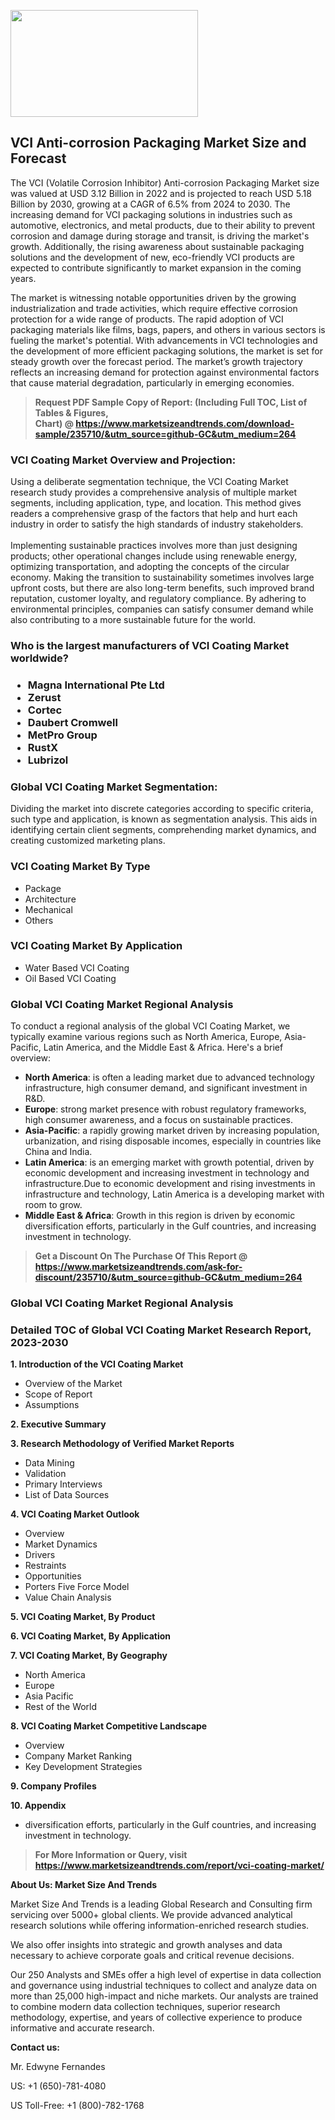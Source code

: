 <p><img class="alignnone size-medium wp-image-20088" src="https://ffe5etoiles.com/wp-content/uploads/2024/12/MST1-300x171.png" alt="" width="300" height="171" /></p><h2>VCI Anti-corrosion Packaging Market Size and Forecast</h2><p>The VCI (Volatile Corrosion Inhibitor) Anti-corrosion Packaging Market size was valued at USD 3.12 Billion in 2022 and is projected to reach USD 5.18 Billion by 2030, growing at a CAGR of 6.5% from 2024 to 2030. The increasing demand for VCI packaging solutions in industries such as automotive, electronics, and metal products, due to their ability to prevent corrosion and damage during storage and transit, is driving the market's growth. Additionally, the rising awareness about sustainable packaging solutions and the development of new, eco-friendly VCI products are expected to contribute significantly to market expansion in the coming years.</p><p>The market is witnessing notable opportunities driven by the growing industrialization and trade activities, which require effective corrosion protection for a wide range of products. The rapid adoption of VCI packaging materials like films, bags, papers, and others in various sectors is fueling the market's potential. With advancements in VCI technologies and the development of more efficient packaging solutions, the market is set for steady growth over the forecast period. The market’s growth trajectory reflects an increasing demand for protection against environmental factors that cause material degradation, particularly in emerging economies.</p></p><blockquote id="" class=""><strong>Request PDF Sample Copy of Report: (Including Full TOC, List of Tables &amp; Figures, Chart)&nbsp;@&nbsp;<strong><a href="https://www.marketsizeandtrends.com/download-sample/235710/&utm_source=github-GC&utm_medium=264" target="_blank">https://www.marketsizeandtrends.com/download-sample/235710/&utm_source=github-GC&utm_medium=264</a></strong></strong></blockquote><h3 id="" class="">VCI Coating Market&nbsp;Overview and Projection:</h3><p id="" class="">Using a deliberate segmentation technique, the VCI Coating Market research study provides a comprehensive analysis of multiple market segments, including application, type, and location. This method gives readers a comprehensive grasp of the factors that help and hurt each industry in order to satisfy the high standards of industry stakeholders. <br /> <br />Implementing sustainable practices involves more than just designing products; other operational changes include using renewable energy, optimizing transportation, and adopting the concepts of the circular economy. Making the transition to sustainability sometimes involves large upfront costs, but there are also long-term benefits, such improved brand reputation, customer loyalty, and regulatory compliance. By adhering to environmental principles, companies can satisfy consumer demand while also contributing to a more sustainable future for the world.</p><h3 id="" class="">Who is the largest manufacturers of&nbsp;VCI Coating Market worldwide?</h3><h3 class=""><p><ul><li>Magna International Pte Ltd </li><li> Zerust </li><li> Cortec </li><li> Daubert Cromwell </li><li> MetPro Group </li><li> RustX </li><li> Lubrizol</li></ul></p></h3><h3 id="" class="">Global&nbsp;VCI Coating Market Segmentation:</h3><p id="" class="">Dividing the market into discrete categories according to specific criteria, such type and application, is known as segmentation analysis. This aids in identifying certain client segments, comprehending market dynamics, and creating customized marketing plans.</p><h3 id="" class="">VCI Coating Market&nbsp;By Type</h3><p><p><ul><li>Package</li><li> Architecture</li><li> Mechanical</li><li> Others</p></li></ul></p></p><h3 id="" class="">VCI Coating Market&nbsp;By Application</h3><p class=""><p><ul><li>Water Based VCI Coating</li><li> Oil Based VCI Coating</li></ul></p></p><h3 id="" class="">Global VCI Coating Market Regional Analysis</h3><p id="" class="">To conduct a regional analysis of the global VCI Coating Market, we typically examine various regions such as North America, Europe, Asia-Pacific, Latin America, and the Middle East &amp; Africa. Here's a brief overview:</p><ul><li><strong>North America</strong>: is often a leading market due to advanced technology infrastructure, high consumer demand, and significant investment in R&amp;D.</li><li><strong>Europe</strong>: strong market presence with robust regulatory frameworks, high consumer awareness, and a focus on sustainable practices.</li><li><strong>Asia-Pacific</strong>: a rapidly growing market driven by increasing population, urbanization, and rising disposable incomes, especially in countries like China and India.</li><li><strong>Latin America</strong>: is an emerging market with growth potential, driven by economic development and increasing investment in technology and infrastructure.Due to economic development and rising investments in infrastructure and technology, Latin America is a developing market with room to grow.</li><li><strong>Middle East &amp; Africa</strong>: Growth in this region is driven by economic diversification efforts, particularly in the Gulf countries, and increasing investment in technology.</li></ul><blockquote id="" class=""><strong>Get a Discount On The Purchase Of This Report @ <strong><a href="https://www.marketsizeandtrends.com/ask-for-discount/235710/&utm_source=github-GC&utm_medium=264" target="_blank">https://www.marketsizeandtrends.com/ask-for-discount/235710/&utm_source=github-GC&utm_medium=264</a></strong></strong></blockquote><h3 id="" class="">Global VCI Coating Market Regional Analysis</h3><h3 id="" class="">Detailed TOC of Global VCI Coating Market Research Report, 2023-2030</h3><p id="" class=""><strong>1. Introduction of the VCI Coating Market</strong></p><ul><li>Overview of the Market</li><li>Scope of Report</li><li>Assumptions</li></ul><p id="" class=""><strong>2. Executive Summary</strong></p><p id="" class=""><strong>3. Research Methodology of Verified Market Reports</strong></p><ul><li>Data Mining</li><li>Validation</li><li>Primary Interviews</li><li>List of Data Sources</li></ul><p id="" class=""><strong>4. VCI Coating Market Outlook</strong></p><ul><li>Overview</li><li>Market Dynamics</li><li>Drivers</li><li>Restraints</li><li>Opportunities</li><li>Porters Five Force Model</li><li>Value Chain Analysis</li></ul><p id="" class=""><strong>5. VCI Coating Market, By Product</strong></p><p id="" class=""><strong>6. VCI Coating Market, By Application</strong></p><p id="" class=""><strong>7. VCI Coating Market, By Geography</strong></p><ul><li>North America</li><li>Europe</li><li>Asia Pacific</li><li>Rest of the World</li></ul><p id="" class=""><strong>8. VCI Coating Market Competitive Landscape</strong></p><ul><li>Overview</li><li>Company Market Ranking</li><li>Key Development Strategies</li></ul><p id="" class=""><strong>9. Company Profiles</strong></p><p id="" class=""><strong>10. Appendix</strong></p><ul><li>diversification efforts, particularly in the Gulf countries, and increasing investment in technology.</li></ul><blockquote id="" class=""><strong>For More Information or Query, visit <strong><strong><a href="https://www.marketsizeandtrends.com/report/vci-coating-market/" target="_blank">https://www.marketsizeandtrends.com/report/vci-coating-market/</a></strong></strong></strong></blockquote><p id="" class=""><strong>About Us: Market Size And Trends</strong></p><p id="" class="">Market Size And Trends is a leading Global Research and Consulting firm servicing over 5000+ global clients. We provide advanced analytical research solutions while offering information-enriched research studies.</p><p id="" class="">We also offer insights into strategic and growth analyses and data necessary to achieve corporate goals and critical revenue decisions.</p><p id="" class="">Our 250 Analysts and SMEs offer a high level of expertise in data collection and governance using industrial techniques to collect and analyze data on more than 25,000 high-impact and niche markets. Our analysts are trained to combine modern data collection techniques, superior research methodology, expertise, and years of collective experience to produce informative and accurate research.</p><p id="" class=""><strong>Contact us:</strong></p><p id="" class="">Mr. Edwyne Fernandes</p><p id="" class="">US: +1 (650)-781-4080</p><p id="" class="">US Toll-Free: +1 (800)-782-1768</p>
